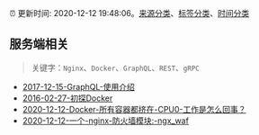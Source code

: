 :alarm_clock: 更新时间: 2020-12-12 19:48:06。[来源分类](../README.md)、[标签分类](../TAGS.md)、[时间分类](../TIMELINE.md)

## 服务端相关


> 关键字：`Nginx`、`Docker`、`GraphQL`、`REST`、`gRPC`



- [2017-12-15-GraphQL-使用介绍](https://aotu.io/notes/2017/12/15/graphql-use/) 
- [2016-02-27-初探Docker](https://aotu.io/notes/2016/02/27/docker/) 
- [2020-12-12-Docker-所有容器都挤在-CPU0-工作是怎么回事？](https://www.v2ex.com/t/734881) 
- [2020-12-12-一个-nginx-防火墙模块:-ngx_waf](https://www.v2ex.com/t/734874) 